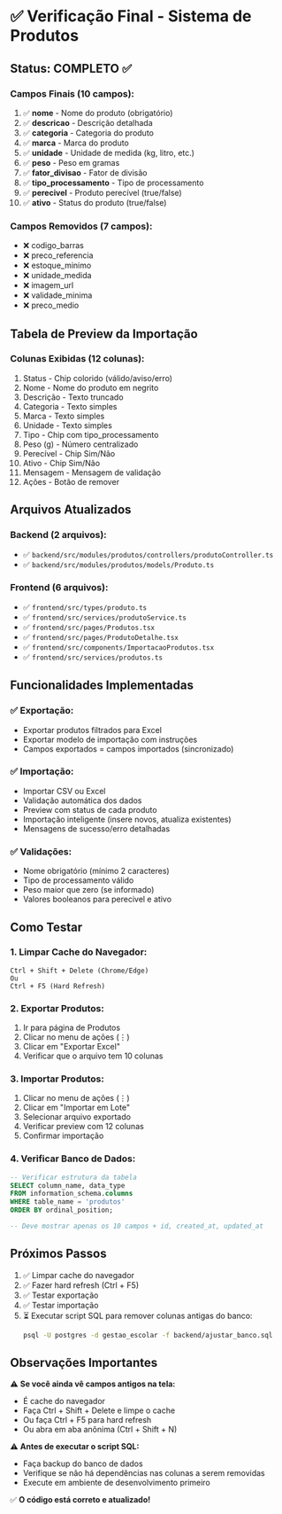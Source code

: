 # ✅ Verificação Final - Sistema de Produtos

## Status: COMPLETO ✅

### Campos Finais (10 campos):
1. ✅ **nome** - Nome do produto (obrigatório)
2. ✅ **descricao** - Descrição detalhada
3. ✅ **categoria** - Categoria do produto
4. ✅ **marca** - Marca do produto
5. ✅ **unidade** - Unidade de medida (kg, litro, etc.)
6. ✅ **peso** - Peso em gramas
7. ✅ **fator_divisao** - Fator de divisão
8. ✅ **tipo_processamento** - Tipo de processamento
9. ✅ **perecivel** - Produto perecível (true/false)
10. ✅ **ativo** - Status do produto (true/false)

### Campos Removidos (7 campos):
- ❌ codigo_barras
- ❌ preco_referencia
- ❌ estoque_minimo
- ❌ unidade_medida
- ❌ imagem_url
- ❌ validade_minima
- ❌ preco_medio

## Tabela de Preview da Importação

### Colunas Exibidas (12 colunas):
1. Status - Chip colorido (válido/aviso/erro)
2. Nome - Nome do produto em negrito
3. Descrição - Texto truncado
4. Categoria - Texto simples
5. Marca - Texto simples
6. Unidade - Texto simples
7. Tipo - Chip com tipo_processamento
8. Peso (g) - Número centralizado
9. Perecível - Chip Sim/Não
10. Ativo - Chip Sim/Não
11. Mensagem - Mensagem de validação
12. Ações - Botão de remover

## Arquivos Atualizados

### Backend (2 arquivos):
- ✅ `backend/src/modules/produtos/controllers/produtoController.ts`
- ✅ `backend/src/modules/produtos/models/Produto.ts`

### Frontend (6 arquivos):
- ✅ `frontend/src/types/produto.ts`
- ✅ `frontend/src/services/produtoService.ts`
- ✅ `frontend/src/pages/Produtos.tsx`
- ✅ `frontend/src/pages/ProdutoDetalhe.tsx`
- ✅ `frontend/src/components/ImportacaoProdutos.tsx`
- ✅ `frontend/src/services/produtos.ts`

## Funcionalidades Implementadas

### ✅ Exportação:
- Exportar produtos filtrados para Excel
- Exportar modelo de importação com instruções
- Campos exportados = campos importados (sincronizado)

### ✅ Importação:
- Importar CSV ou Excel
- Validação automática dos dados
- Preview com status de cada produto
- Importação inteligente (insere novos, atualiza existentes)
- Mensagens de sucesso/erro detalhadas

### ✅ Validações:
- Nome obrigatório (mínimo 2 caracteres)
- Tipo de processamento válido
- Peso maior que zero (se informado)
- Valores booleanos para perecivel e ativo

## Como Testar

### 1. Limpar Cache do Navegador:
```
Ctrl + Shift + Delete (Chrome/Edge)
Ou
Ctrl + F5 (Hard Refresh)
```

### 2. Exportar Produtos:
1. Ir para página de Produtos
2. Clicar no menu de ações (⋮)
3. Clicar em "Exportar Excel"
4. Verificar que o arquivo tem 10 colunas

### 3. Importar Produtos:
1. Clicar no menu de ações (⋮)
2. Clicar em "Importar em Lote"
3. Selecionar arquivo exportado
4. Verificar preview com 12 colunas
5. Confirmar importação

### 4. Verificar Banco de Dados:
```sql
-- Verificar estrutura da tabela
SELECT column_name, data_type 
FROM information_schema.columns 
WHERE table_name = 'produtos'
ORDER BY ordinal_position;

-- Deve mostrar apenas os 10 campos + id, created_at, updated_at
```

## Próximos Passos

1. ✅ Limpar cache do navegador
2. ✅ Fazer hard refresh (Ctrl + F5)
3. ✅ Testar exportação
4. ✅ Testar importação
5. ⏳ Executar script SQL para remover colunas antigas do banco:
   ```bash
   psql -U postgres -d gestao_escolar -f backend/ajustar_banco.sql
   ```

## Observações Importantes

⚠️ **Se você ainda vê campos antigos na tela:**
- É cache do navegador
- Faça Ctrl + Shift + Delete e limpe o cache
- Ou faça Ctrl + F5 para hard refresh
- Ou abra em aba anônima (Ctrl + Shift + N)

⚠️ **Antes de executar o script SQL:**
- Faça backup do banco de dados
- Verifique se não há dependências nas colunas a serem removidas
- Execute em ambiente de desenvolvimento primeiro

✅ **O código está correto e atualizado!**

